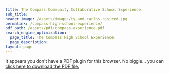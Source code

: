 ```yaml
---
title: The Compass Community Collaborative School Experience
sub_title:
header_image: /assets/images/ty-and-carlos-resized.jpg
permalink: /compass-high-school-experience/
pdf_path: /assets/pdf/compass-experience.pdf
search_engine_optimization:
  page_title: The Compass High School Experience
  page_description:
layout: page
---
```



<object data="/assets/pdf/compass-experience.pdf#page=1&amp;zoom=100" type="application/pdf" width="100%" height="800px" internalinstanceid="11">It appears you don't have a PDF plugin for this browser. No biggie... you can [click here to download the PDF file.](/assets/pdf/compass-experience.pdf)</object>